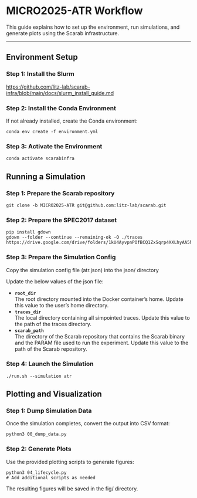 # MICRO2025-ATR Workflow

This guide explains how to set up the environment, run simulations, and generate plots using the Scarab infrastructure.

---

## Environment Setup

### Step 1: Install the Slurm
https://github.com/litz-lab/scarab-infra/blob/main/docs/slurm_install_guide.md

### Step 2: Install the Conda Environment
If not already installed, create the Conda environment:
```
conda env create -f environment.yml
```

### Step 3: Activate the Environment
```
conda activate scarabinfra
```

## Running a Simulation

### Step 1: Prepare the Scarab repository
```
git clone -b MICRO2025-ATR git@github.com:litz-lab/scarab.git
```

### Step 2: Prepare the SPEC2017 dataset
```
pip install gdown
gdown --folder --continue --remaining-ok -O ./traces https://drive.google.com/drive/folders/1kU4AyvpnPOfBCQ1ZxSqrp4XXLhyAA5hv
```

### Step 3: Prepare the Simulation Config
Copy the simulation config file (atr.json) into the json/ directory

Update the below values of the json file:
- **`root_dir`**  
  The root directory mounted into the Docker container’s home.
  Update this value to the user’s home directory.
- **`traces_dir`**  
  The local directory containing all simpointed traces.
  Update this value to the path of the traces directory.
- **`scarab_path`**  
  The directory of the Scarab repository that contains the Scarab binary and the PARAM file used to run the experiment. 
  Update this value to the path of the Scarab repository.

### Step 4: Launch the Simulation
```
./run.sh --simulation atr
```

## Plotting and Visualization
### Step 1: Dump Simulation Data
Once the simulation completes, convert the output into CSV format:
```
python3 00_dump_data.py
```

### Step 2: Generate Plots
Use the provided plotting scripts to generate figures:
```
python3 04_lifecycle.py
# Add additional scripts as needed
```
The resulting figures will be saved in the fig/ directory.
